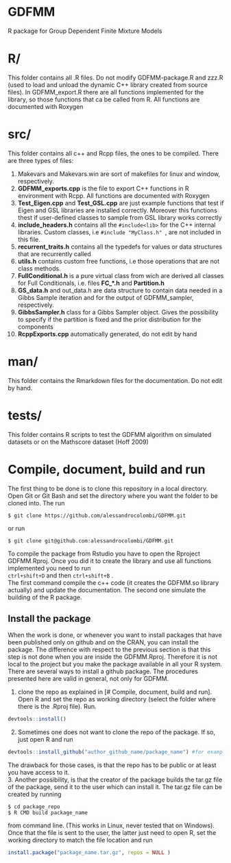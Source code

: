 # GDFMM
R package for Group Dependent Finite Mixture Models

# R/
This folder contains all .R files. Do not modify GDFMM-package.R and zzz.R (used to load and unload the dynamic C++ library created from source files). In GDFMM_export.R there are all functions implemented for the library, so those functions that ca be called from R. All functions are documented with Roxygen 

# src/
This folder contains all c++ and Rcpp files, the ones to be compiled. There are three types of files:
1. Makevars and Makevars.win are sort of makefiles for linux and window, respectively.
2. **GDFMM_exports.cpp** is the file to export C++ functions in R environment with Rcpp. All functions are documented with Roxygen
3. **Test_Eigen.cpp** and **Test_GSL.cpp** are just example functions that test if Eigen and GSL libraries are installed correctly. Moreover this functions thest if user-defined classes to sample from GSL library works correctly 
4. **include_headers.h** contains all the `#include<lib>` for the C++ internal libraries. Custom classes, i.e `#include "MyClass.h" `, are not included in this file.
5. **recurrent_traits.h** contains all the typedefs for values or data structures that are recurrently called
6. **utils.h** contains custom free functions, i.e those operations that are not class methods.
7. **FullConditional.h** is a pure virtual class from wich are derived all classes for Full Conditionals, i.e. files **FC_*.h** and **Partition.h**
8. **GS_data.h** and out_data.h are data structure to contain data needed in a Gibbs Sample iteration and for the output of GDFMM_sampler, respectively.
9. **GibbsSampler.h** class for a Gibbs Sampler object. Gives the possibility to specify if the partition is fixed and the prior distribution for the components
10. **RcppExports.cpp** automatically generated, do not edit by hand

# man/
This folder contains the Rmarkdown files for the documentation. Do not edit by hand.

# tests/
This folder contains R scripts to test the GDFMM algorithm on simulated datasets or on the Mathscore dataset (Hoff 2009)

# Compile, document, build and run
The first thing to be done is to clone this repository in a local directory. Open Git or Git Bash and set the directory where you want the folder to be cloned into. The run 
```shell
$ git clone https://github.com/alessandrocolombi/GDFMM.git
```
or run 
```shell
$ git clone git@github.com:alessandrocolombi/GDFMM.git
```

To compile the package from Rstudio you have to open the Rproject GDFMM.Rproj.
Once you did it to create the library and use all functions implemented you need to run <br/>
`ctrl+shift+D` and then `ctrl+shift+B` . <br/>
The first command compile the c++ code (it creates the GDFMM.so library actually) and update the documentation. The second one simulate the building of the R package.

## Install the package
When the work is done, or whenever you want to install packages that have been published only on github and on the CRAN, you can install the package. The difference with respect to the previous section is that this step is not done when you are inside the GDFMM.Rproj. Therefore it is not local to the project but you make the package available in all your R system.
There are several ways to install a github package. The procedures presented here are valid in general, not only for GDFMM.
1. clone the repo as explained in [# Compile, document, build and run]. Open R and set the repo as working directory (select the folder where there is the .Rproj file). Run.
```R
devtools::install()
```
2. Sometimes one does not want to clone the repo of the package. If so, just open R and run
```R
devtools::install_github("author_github_name/package_name") #for example devtools::install_github("alessandrocolombi/GDFMM")
```
The drawback for those cases, is that the repo has to be public or at least you have access to it.<br/>
3. Another possibility, is that the creator of the package builds the tar.gz file of the package, send it to the user which can install it. The tar.gz file can be created by running 
```shell
$ cd package_repo
$ R CMD build package_name
```
from command line. (This works in Linux, never tested that on Windows). Once that the file is sent to the user, the latter just need to open R, set the working directory to match the file location and run
```R
install.package("package_name.tar.gz", repos = NULL )
```







